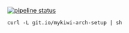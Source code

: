 [![pipeline status](https://gitlab.com/mykiwi/arch-setup/badges/master/pipeline.svg)](https://gitlab.com/mykiwi/arch-setup/pipelines)

    curl -L git.io/mykiwi-arch-setup | sh
